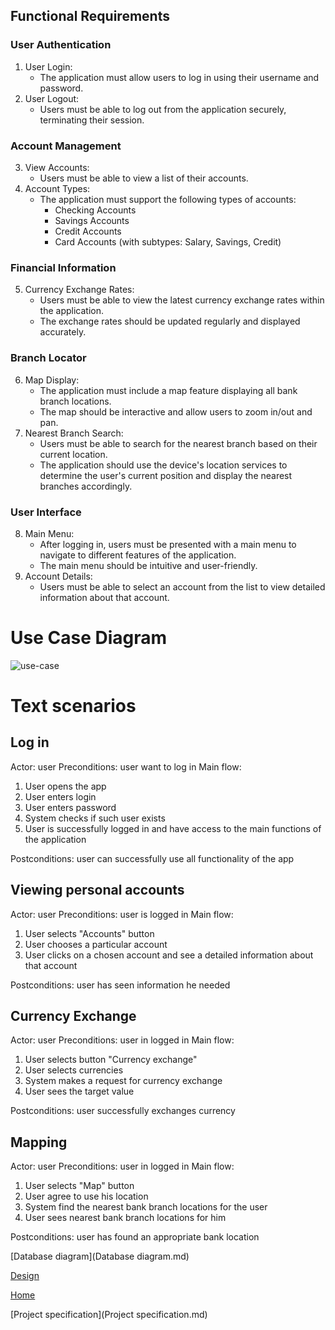 ## Functional Requirements
### User Authentication
1. User Login:
     - The application must allow users to log in using their username and password.
2. User Logout:
     - Users must be able to log out from the application securely, terminating their session.
### Account Management
3. View Accounts:
     - Users must be able to view a list of their accounts.
4. Account Types:
     - The application must support the following types of accounts:
         - Checking Accounts
         - Savings Accounts
         - Credit Accounts
         - Card Accounts (with subtypes: Salary, Savings, Credit)
### Financial Information
5. Currency Exchange Rates:
     - Users must be able to view the latest currency exchange rates within the application.
     - The exchange rates should be updated regularly and displayed accurately.
### Branch Locator
6. Map Display:
     - The application must include a map feature displaying all bank branch locations.
     - The map should be interactive and allow users to zoom in/out and pan.
7. Nearest Branch Search:
     - Users must be able to search for the nearest branch based on their current location.
     - The application should use the device's location services to determine the user's current position and display the nearest branches accordingly.
### User Interface
8. Main Menu:
     - After logging in, users must be presented with a main menu to navigate to different features of the application.
     - The main menu should be intuitive and user-friendly.
9. Account Details:
     - Users must be able to select an account from the list to view detailed information about that account.

# Use Case Diagram
![use-case](https://github.com/fpmi-tp2024/tpmp-lab10-bank/assets/147317867/4691327e-4b8c-4418-9b31-b72e358a076a)

# Text scenarios
## Log in
Actor: user
Preconditions: user want to log in
Main flow:
1. User opens the app
2. User enters login
3. User enters password
4. System checks if such user exists
5. User is successfully logged in and have access to the main functions of the application

Postconditions: user can successfully use all functionality of the app
## Viewing personal accounts
Actor: user
Preconditions: user is logged in
Main flow:
1. User selects "Accounts" button
2. User chooses a particular account
3. User clicks on a chosen account and see a detailed information about that account

Postconditions: user has seen information he needed
## Currency Exchange
Actor: user
Preconditions: user in logged in
Main flow:
1. User selects button "Currency exchange"
2. User selects currencies
3. System makes a request for currency exchange
4. User sees the target value

Postconditions: user successfully exchanges currency
## Mapping
Actor: user
Preconditions: user in logged in
Main flow:
1. User selects "Map" button
2. User agree to use his location
3. System find the nearest bank branch locations for the user
4. User sees nearest bank branch locations for him

Postconditions: user has found an appropriate bank location

[Database diagram](Database diagram.md)

[Design](Design.md)

[Home](index.md)

[Project specification](Project specification.md)  